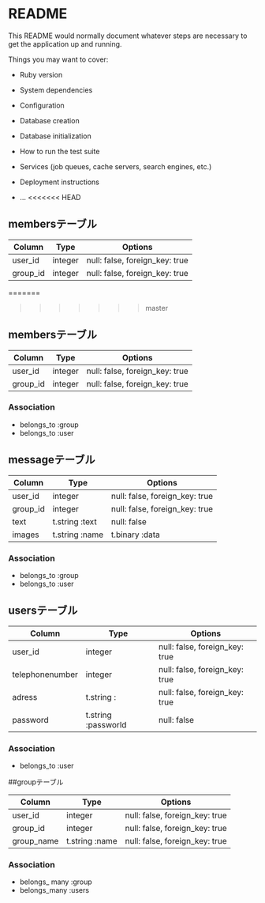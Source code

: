 # README

This README would normally document whatever steps are necessary to get the
application up and running.

Things you may want to cover:

* Ruby version

* System dependencies

* Configuration

* Database creation

* Database initialization

* How to run the test suite

* Services (job queues, cache servers, search engines, etc.)

* Deployment instructions

* ...
<<<<<<< HEAD
## membersテーブル

|Column|Type|Options|
|------|----|-------|
|user_id|integer|null: false, foreign_key: true|
|group_id|integer|null: false, foreign_key: true|
=======
>>>>>>> master

## membersテーブル

|Column|Type|Options|
|------|----|-------|
|user_id|integer|null: false, foreign_key: true|
|group_id|integer|null: false, foreign_key: true|

### Association
- belongs_to :group
- belongs_to :user


## messageテーブル

|Column|Type|Options|
|------|----|-------|
|user_id|integer|null: false, foreign_key: true|
|group_id|integer|null: false, foreign_key: true|
|text|t.string :text|null: false|
|images| t.string :name|t.binary :data|null: false|

### Association
- belongs_to :group
- belongs_to :user

## usersテーブル

|Column|Type|Options|
|------|----|-------|
|user_id|integer|null: false, foreign_key: true|
|telephonenumber|integer|null: false, foreign_key: true|
|adress|t.string :|null: false, foreign_key: true|
|password|t.string :passworld|null: false|

### Association
- belongs_to :user


##groupテーブル

|Column|Type|Options|
|------|----|-------|
|user_id|integer|null: false, foreign_key: true|
|group_id|integer|null: false, foreign_key: true|
|group_name|t.string :name|null: false, foreign_key: true|


### Association
- belongs_ many :group
- belongs_many :users